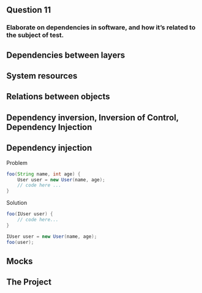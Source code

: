 <!-- slide -->
## Question 11
### Elaborate on dependencies in software, and how it’s related to the subject of test.

<!-- slide -->

## Dependencies between layers

<!-- slide --->

## System resources

<!-- slide --->

## Relations between objects

<!-- slide --->

## Dependency inversion, Inversion of Control, Dependency Injection

<!-- slide --->

## Dependency injection
Problem
```java
foo(String name, int age) {
    User user = new User(name, age);
    // code here ...
}
```

Solution
```java
foo(IUser user) {
    // code here...
}
```
```java
IUser user = new User(name, age);
foo(user);
```

<!-- slide --->

## Mocks

<!-- slide --->

## The Project